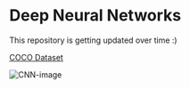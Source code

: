 # Deep Neural Networks
This repository is getting updated over time :)  

[COCO Dataset](https://cocodataset.org/#download)

![CNN-image](https://github.com/Foroozani/Neural_Nets/blob/main/images/DL.png)
